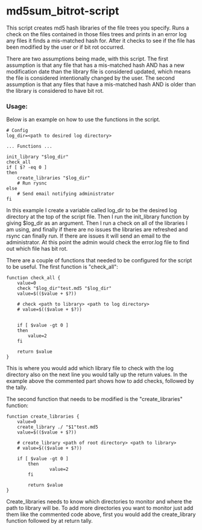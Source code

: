 # md5sum_bitrot-script

This script creates md5 hash libraries of the file trees you specify. Runs a check on the files contained in those files trees and prints in an error log any files it finds a mis-matched hash for. After it checks to see if the file has been modified by the user or if bit rot occurred.  

There are two assumptions being made, with this script. The first assumption is that any file that has a mis-matched hash AND has a new modification date than the library file is considered updated, which means the file is considered intentionally changed by the user. The second assumption is that any files that have a mis-matched hash AND is older than the library is considered to have bit rot.

### Usage:
Below is an example on how to use the functions in the script. 
```
# Config
log_dir=<path to desired log directory>

... Functions ...

init_library "$log_dir"
check_all
if [ $? -eq 0 ]
then
	create_libraries "$log_dir"
	# Run rysnc
else
	# Send email notifying administrator
fi
```
In this example I create a variable called log_dir to be the desired log directory at the top of the script file. Then I run the init_library function by giving $log_dir as an argument. Then I run a check on all of the libraries I am using, and finally if there are no issues the libraries are refreshed and rsync can finally run. If there are issues it will send an email to the administrator. At this point the admin would check the error.log file to find out which file has bit rot.  

There are a couple of functions that needed to be configured for the script to be useful. The first function is "check_all":
```
function check_all {
	value=0
	check "$log_dir"test.md5 "$log_dir"
	value=$(($value + $?))
	
	# check <path to library> <path to log directory>
  	# value=$(($value + $?))
	
	
	if [ $value -gt 0 ]
	then
		value=2
	fi
	
	return $value
}
```
This is where you would add which library file to check with the log directory also on the next line you would tally up the return values. In the example above the commented part shows how to add checks, followed by the tally.

The second function that needs to be modified is the "create_libraries" function:
```
function create_libraries {
	value=0
	create_library ./ "$1"test.md5
	value=$(($value + $?))
	
	# create_library <path of root directory> <path to library>
	# value=$(($value + $?))
	
	if [ $value -gt 0 ]
        then
                value=2
        fi

        return $value
}
```
Create_libraries needs to know which directories to monitor and where the path to library will be. To add more directories you want to monitor just add them like the commented code above, first you would add the create_library function followed by at return tally.
